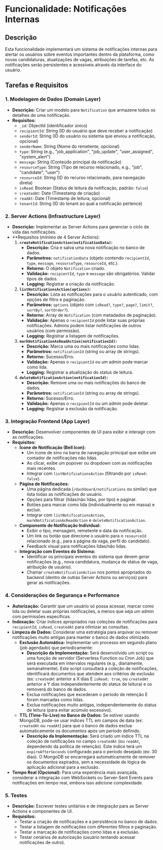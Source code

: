 # Funcionalidade: Notificações Internas

## Descrição

Esta funcionalidade implementará um sistema de notificações internas para alertar os usuários sobre eventos importantes dentro da plataforma, como novas candidaturas, atualizações de vagas, atribuições de tarefas, etc. As notificações serão persistentes e acessíveis através da interface do usuário.

## Tarefas e Requisitos

### 1. Modelagem de Dados (Domain Layer)

*   **Descrição:** Criar um modelo para `Notification` que armazene todos os detalhes de uma notificação.
*   **Requisitos:**
    *   `_id`: ObjectId (identificador único)
    *   `recipientId`: String (ID do usuário que deve receber a notificação)
    *   `senderId`: String (ID do usuário ou sistema que enviou a notificação, opcional)
    *   `senderName`: String (Nome do remetente, opcional)
    *   `type`: String (e.g., "job_application", "job_update", "user_assigned", "system_alert")
    *   `message`: String (Conteúdo principal da notificação)
    *   `resourceType`: String (Tipo de recurso relacionado, e.g., "job", "candidate", "user")
    *   `resourceId`: String (ID do recurso relacionado, para navegação direta)
    *   `isRead`: Boolean (Status de leitura da notificação, padrão: `false`)
    *   `createdAt`: Date (Timestamp de criação)
    *   `readAt`: Date (Timestamp de leitura, opcional)
    *   `tenantId`: String (ID do tenant ao qual a notificação pertence)

### 2. Server Actions (Infrastructure Layer)

*   **Descrição:** Implementar as Server Actions para gerenciar o ciclo de vida das notificações.
*   **Requisitos (mínimo de 4 Server Actions):
    1.  **`createNotificationAction(notificationData)`:**
        *   **Descrição:** Cria e salva uma nova notificação no banco de dados.
        *   **Parâmetros:** `notificationData` (objeto contendo `recipientId`, `type`, `message`, `resourceType`, `resourceId`, etc.).
        *   **Retorno:** O objeto `Notification` criado.
        *   **Validação:** `recipientId`, `type` e `message` são obrigatórios. Validar tipos de dados.
        *   **Logging:** Registrar a criação da notificação.
    2.  **`listNotificationsAction(options)`:**
        *   **Descrição:** Lista as notificações para o usuário autenticado, com opções de filtro e paginação.
        *   **Parâmetros:** `options` (objeto com `isRead?`, `type?`, `page?`, `limit?`, `sortBy?`, `sortOrder?`).
        *   **Retorno:** Array de `Notification` (com metadados de paginação).
        *   **Validação:** Apenas o `recipientId` pode listar suas próprias notificações. Admins podem listar notificações de outros usuários (com permissão).
        *   **Logging:** Registrar a listagem de notificações.
    3.  **`markNotificationAsReadAction(notificationId)`:**
        *   **Descrição:** Marca uma ou mais notificações como lidas.
        *   **Parâmetros:** `notificationId` (string ou array de strings).
        *   **Retorno:** Sucesso/Erro.
        *   **Validação:** Apenas o `recipientId` ou um admin pode marcar como lida.
        *   **Logging:** Registrar a atualização do status de leitura.
    4.  **`deleteNotificationAction(notificationId)`:**
        *   **Descrição:** Remove uma ou mais notificações do banco de dados.
        *   **Parâmetros:** `notificationId` (string ou array de strings).
        *   **Retorno:** Sucesso/Erro.
        *   **Validação:** Apenas o `recipientId` ou um admin pode deletar.
        *   **Logging:** Registrar a exclusão da notificação.

### 3. Integração Frontend (App Layer)

*   **Descrição:** Desenvolver componentes de UI para exibir e interagir com as notificações.
*   **Requisitos:**
    *   **Ícone de Notificação (Bell Icon):**
        *   Um ícone de sino na barra de navegação principal que exibe um contador de notificações não lidas.
        *   Ao clicar, exibe um popover ou dropdown com as notificações mais recentes.
        *   Integrar com `listNotificationsAction` (filtrando por `isRead: false`).
    *   **Página de Notificações:**
        *   Uma página dedicada (`/dashboard/notifications` ou similar) que lista todas as notificações do usuário.
        *   Opções para filtrar (lidas/não lidas, por tipo) e paginar.
        *   Botões para marcar como lida (individualmente ou em massa) e excluir.
        *   Integrar com `listNotificationsAction`, `markNotificationAsReadAction` e `deleteNotificationAction`.
    *   **Componente de Notificação Individual:**
        *   Exibir o tipo, mensagem, remetente e data da notificação.
        *   Um link ou botão que direcione o usuário para o `resourceId` relacionado (e.g., para a página da vaga, perfil do candidato).
        *   Feedback visual para notificações lidas/não lidas.
    *   **Integração com Eventos do Sistema:**
        *   Identificar os principais eventos do sistema que devem gerar notificações (e.g., nova candidatura, mudança de status de vaga, atribuição de usuário).
        *   Chamar `createNotificationAction` nos pontos apropriados do backend (dentro de outras Server Actions ou serviços) para gerar as notificações.

### 4. Considerações de Segurança e Performance

*   **Autorização:** Garantir que um usuário só possa acessar, marcar como lida ou deletar suas próprias notificações, a menos que seja um admin com permissões específicas.
*   **Indexação:** Criar índices apropriados nas coleções de notificações para `recipientId`, `isRead`, `createdAt` para otimizar as consultas.
*   **Limpeza de Dados:** Considerar uma estratégia para arquivar ou remover notificações muito antigas para manter o banco de dados otimizado.
    *   **Exclusão Automática:** Implementar um processo em segundo plano (job agendado) que periodicamente:
        *   **Descrição da Implementação:** Será desenvolvido um script ou uma função de servidor (Serverless Function ou Cron Job) que será executada em intervalos regulares (e.g., diariamente, semanalmente). Este script consultará a coleção de notificações, identificará documentos que atendem aos critérios de exclusão (ex: `createdAt` anterior a X dias E `isRead: true`, ou `createdAt` anterior a Y dias independentemente do status de leitura) e os removerá do banco de dados.
        *   Exclua notificações que excederam o período de retenção E foram marcadas como lidas.
        *   Exclua notificações muito antigas, independentemente do status de leitura (para evitar acúmulo excessivo).
    *   **TTL (Time-To-Live) no Banco de Dados:** Se estiver usando MongoDB, pode-se usar índices TTL em campos de data (ex: `createdAt` ou `readAt`) para que o banco de dados exclua automaticamente os documentos após um período definido.
        *   **Descrição da Implementação:** Será criado um índice TTL na coleção de notificações no campo `createdAt` (ou `readAt`, dependendo da política de retenção). Este índice terá um `expireAfterSeconds` configurado para o período desejado (ex: 30 dias). O MongoDB se encarregará automaticamente de remover os documentos expirados, sem a necessidade de lógica de aplicação adicional para a exclusão.
*   **Tempo Real (Opcional):** Para uma experiência mais avançada, considerar a integração com WebSockets ou Server-Sent Events para notificações em tempo real, embora isso adicione complexidade.

### 5. Testes

*   **Descrição:** Escrever testes unitários e de integração para as Server Actions e componentes de UI.
*   **Requisitos:**
    *   Testar a criação de notificações e a persistência no banco de dados.
    *   Testar a listagem de notificações com diferentes filtros e paginação.
    *   Testar a marcação de notificações como lidas e a exclusão.
    *   Testar cenários de autorização (usuário tentando acessar notificações de outro).
